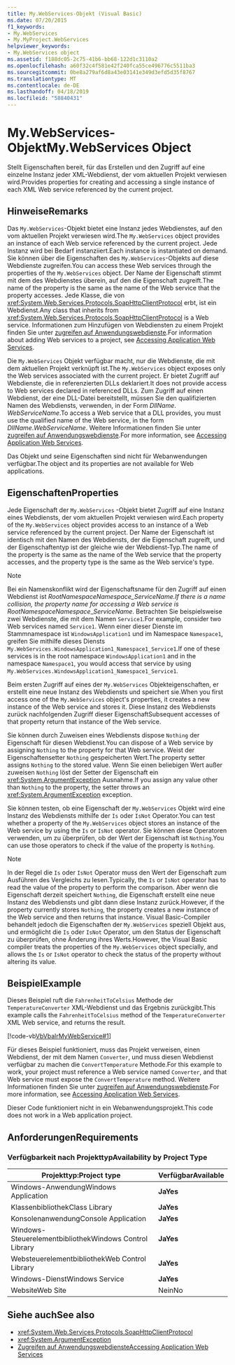 ```yaml
---
title: My.WebServices-Objekt (Visual Basic)
ms.date: 07/20/2015
f1_keywords:
- My.WebServices
- My.MyProject.WebServices
helpviewer_keywords:
- My.WebServices object
ms.assetid: f188dc05-2c75-41b6-bb68-122d1c3110a2
ms.openlocfilehash: a60f32c4f581e42f240fca55ce496776c5511ba3
ms.sourcegitcommit: 0be8a279af6d8a43e03141e349d3efd5d35f8767
ms.translationtype: MT
ms.contentlocale: de-DE
ms.lasthandoff: 04/18/2019
ms.locfileid: "58840431"
---
```

# <a name="mywebservices-object"></a><span data-ttu-id="2bd23-102">My.WebServices-Objekt</span><span class="sxs-lookup"><span data-stu-id="2bd23-102">My.WebServices Object</span></span>
<span data-ttu-id="2bd23-103">Stellt Eigenschaften bereit, für das Erstellen und den Zugriff auf eine einzelne Instanz jeder XML-Webdienst, der vom aktuellen Projekt verwiesen wird.</span><span class="sxs-lookup"><span data-stu-id="2bd23-103">Provides properties for creating and accessing a single instance of each XML Web service referenced by the current project.</span></span>  
  
## <a name="remarks"></a><span data-ttu-id="2bd23-104">Hinweise</span><span class="sxs-lookup"><span data-stu-id="2bd23-104">Remarks</span></span>  
 <span data-ttu-id="2bd23-105">Das `My.WebServices`-Objekt bietet eine Instanz jedes Webdienstes, auf den vom aktuellen Projekt verwiesen wird.</span><span class="sxs-lookup"><span data-stu-id="2bd23-105">The `My.WebServices` object provides an instance of each Web service referenced by the current project.</span></span> <span data-ttu-id="2bd23-106">Jede Instanz wird bei Bedarf instanziiert.</span><span class="sxs-lookup"><span data-stu-id="2bd23-106">Each instance is instantiated on demand.</span></span> <span data-ttu-id="2bd23-107">Sie können über die Eigenschaften des `My.WebServices`-Objekts auf diese Webdienste zugreifen.</span><span class="sxs-lookup"><span data-stu-id="2bd23-107">You can access these Web services through the properties of the `My.WebServices` object.</span></span> <span data-ttu-id="2bd23-108">Der Name der Eigenschaft stimmt mit dem des Webdienstes überein, auf den die Eigenschaft zugreift.</span><span class="sxs-lookup"><span data-stu-id="2bd23-108">The name of the property is the same as the name of the Web service that the property accesses.</span></span> <span data-ttu-id="2bd23-109">Jede Klasse, die von <xref:System.Web.Services.Protocols.SoapHttpClientProtocol> erbt, ist ein Webdienst.</span><span class="sxs-lookup"><span data-stu-id="2bd23-109">Any class that inherits from <xref:System.Web.Services.Protocols.SoapHttpClientProtocol> is a Web service.</span></span> <span data-ttu-id="2bd23-110">Informationen zum Hinzufügen von Webdiensten zu einem Projekt finden Sie unter [zugreifen auf Anwendungswebdienste](../../../visual-basic/developing-apps/programming/accessing-application-web-services.md).</span><span class="sxs-lookup"><span data-stu-id="2bd23-110">For information about adding Web services to a project, see [Accessing Application Web Services](../../../visual-basic/developing-apps/programming/accessing-application-web-services.md).</span></span>  
  
 <span data-ttu-id="2bd23-111">Die `My.WebServices` Objekt verfügbar macht, nur die Webdienste, die mit dem aktuellen Projekt verknüpft ist.</span><span class="sxs-lookup"><span data-stu-id="2bd23-111">The `My.WebServices` object exposes only the Web services associated with the current project.</span></span> <span data-ttu-id="2bd23-112">Er bietet Zugriff auf Webdienste, die in referenzierten DLLs deklariert.</span><span class="sxs-lookup"><span data-stu-id="2bd23-112">It does not provide access to Web services declared in referenced DLLs.</span></span> <span data-ttu-id="2bd23-113">Zum Zugriff auf einen Webdienst, der eine DLL-Datei bereitstellt, müssen Sie den qualifizierten Namen des Webdiensts, verwenden, in der Form *DllName*. *WebServiceName*.</span><span class="sxs-lookup"><span data-stu-id="2bd23-113">To access a Web service that a DLL provides, you must use the qualified name of the Web service, in the form *DllName*.*WebServiceName*.</span></span> <span data-ttu-id="2bd23-114">Weitere Informationen finden Sie unter [zugreifen auf Anwendungswebdienste](../../../visual-basic/developing-apps/programming/accessing-application-web-services.md).</span><span class="sxs-lookup"><span data-stu-id="2bd23-114">For more information, see [Accessing Application Web Services](../../../visual-basic/developing-apps/programming/accessing-application-web-services.md).</span></span>  
  
 <span data-ttu-id="2bd23-115">Das Objekt und seine Eigenschaften sind nicht für Webanwendungen verfügbar.</span><span class="sxs-lookup"><span data-stu-id="2bd23-115">The object and its properties are not available for Web applications.</span></span>  
  
## <a name="properties"></a><span data-ttu-id="2bd23-116">Eigenschaften</span><span class="sxs-lookup"><span data-stu-id="2bd23-116">Properties</span></span>  
 <span data-ttu-id="2bd23-117">Jede Eigenschaft der `My.WebServices` -Objekt bietet Zugriff auf eine Instanz eines Webdiensts, der vom aktuellen Projekt verwiesen wird.</span><span class="sxs-lookup"><span data-stu-id="2bd23-117">Each property of the `My.WebServices` object provides access to an instance of a Web service referenced by the current project.</span></span> <span data-ttu-id="2bd23-118">Der Name der Eigenschaft ist identisch mit den Namen des Webdiensts, der die Eigenschaft zugreift, und der Eigenschaftentyp ist der gleiche wie der Webdienst-Typ.</span><span class="sxs-lookup"><span data-stu-id="2bd23-118">The name of the property is the same as the name of the Web service that the property accesses, and the property type is the same as the Web service's type.</span></span>  
  
> [!NOTE]
>  <span data-ttu-id="2bd23-119">Bei ein Namenskonflikt wird der Eigenschaftsname für den Zugriff auf einen Webdienst ist *RootNamespace*_*Namespace*\_*ServiceName*.</span><span class="sxs-lookup"><span data-stu-id="2bd23-119">If there is a name collision, the property name for accessing a Web service is *RootNamespace*_*Namespace*\_*ServiceName*.</span></span> <span data-ttu-id="2bd23-120">Betrachten Sie beispielsweise zwei Webdienste, die mit dem Namen `Service1`.</span><span class="sxs-lookup"><span data-stu-id="2bd23-120">For example, consider two Web services named `Service1`.</span></span> <span data-ttu-id="2bd23-121">Wenn einer dieser Dienste im Stammnamespace ist `WindowsApplication1` und im Namespace `Namespace1`, greifen Sie mithilfe dieses Diensts `My.WebServices.WindowsApplication1_Namespace1_Service1`.</span><span class="sxs-lookup"><span data-stu-id="2bd23-121">If one of these services is in the root namespace `WindowsApplication1` and in the namespace `Namespace1`, you would access that service by using `My.WebServices.WindowsApplication1_Namespace1_Service1`.</span></span>  
  
 <span data-ttu-id="2bd23-122">Beim ersten Zugriff auf eines der `My.WebServices` Objekteigenschaften, er erstellt eine neue Instanz des Webdiensts und speichert sie.</span><span class="sxs-lookup"><span data-stu-id="2bd23-122">When you first access one of the `My.WebServices` object's properties, it creates a new instance of the Web service and stores it.</span></span> <span data-ttu-id="2bd23-123">Diese Instanz des Webdiensts zurück nachfolgenden Zugriff dieser Eigenschaft</span><span class="sxs-lookup"><span data-stu-id="2bd23-123">Subsequent accesses of that property return that instance of the Web service.</span></span>  
  
 <span data-ttu-id="2bd23-124">Sie können durch Zuweisen eines Webdiensts dispose `Nothing` der Eigenschaft für diesen Webdienst.</span><span class="sxs-lookup"><span data-stu-id="2bd23-124">You can dispose of a Web service by assigning `Nothing` to the property for that Web service.</span></span> <span data-ttu-id="2bd23-125">Weist der Eigenschaftensetter `Nothing` gespeicherten Wert.</span><span class="sxs-lookup"><span data-stu-id="2bd23-125">The property setter assigns `Nothing` to the stored value.</span></span> <span data-ttu-id="2bd23-126">Wenn Sie einen beliebigen Wert außer zuweisen `Nothing` löst der Setter der Eigenschaft ein <xref:System.ArgumentException> Ausnahme.</span><span class="sxs-lookup"><span data-stu-id="2bd23-126">If you assign any value other than `Nothing` to the property, the setter throws an <xref:System.ArgumentException> exception.</span></span>  
  
 <span data-ttu-id="2bd23-127">Sie können testen, ob eine Eigenschaft der `My.WebServices` Objekt wird eine Instanz des Webdiensts mithilfe der `Is` oder `IsNot` Operator.</span><span class="sxs-lookup"><span data-stu-id="2bd23-127">You can test whether a property of the `My.WebServices` object stores an instance of the Web service by using the `Is` or `IsNot` operator.</span></span> <span data-ttu-id="2bd23-128">Sie können diese Operatoren verwenden, um zu überprüfen, ob der Wert der Eigenschaft ist `Nothing`.</span><span class="sxs-lookup"><span data-stu-id="2bd23-128">You can use those operators to check if the value of the property is `Nothing`.</span></span>  
  
> [!NOTE]
>  <span data-ttu-id="2bd23-129">In der Regel die `Is` oder `IsNot` Operator muss den Wert der Eigenschaft zum Ausführen des Vergleichs zu lesen.</span><span class="sxs-lookup"><span data-stu-id="2bd23-129">Typically, the `Is` or `IsNot` operator has to read the value of the property to perform the comparison.</span></span> <span data-ttu-id="2bd23-130">Aber wenn die Eigenschaft derzeit speichert `Nothing`, die Eigenschaft erstellt eine neue Instanz des Webdiensts und gibt dann diese Instanz zurück.</span><span class="sxs-lookup"><span data-stu-id="2bd23-130">However, if the property currently stores `Nothing`, the property creates a new instance of the Web service and then returns that instance.</span></span> <span data-ttu-id="2bd23-131">Visual Basic-Compiler behandelt jedoch die Eigenschaften der `My.WebServices` speziell Objekt aus, und ermöglicht die `Is` oder `IsNot` Operator, um den Status der Eigenschaft zu überprüfen, ohne Änderung ihres Werts.</span><span class="sxs-lookup"><span data-stu-id="2bd23-131">However, the Visual Basic compiler treats the properties of the `My.WebServices` object specially, and allows the `Is` or `IsNot` operator to check the status of the property without altering its value.</span></span>  
  
## <a name="example"></a><span data-ttu-id="2bd23-132">Beispiel</span><span class="sxs-lookup"><span data-stu-id="2bd23-132">Example</span></span>  
 <span data-ttu-id="2bd23-133">Dieses Beispiel ruft die `FahrenheitToCelsius` Methode der `TemperatureConverter` XML-Webdienst und das Ergebnis zurückgibt.</span><span class="sxs-lookup"><span data-stu-id="2bd23-133">This example calls the `FahrenheitToCelsius` method of the `TemperatureConverter` XML Web service, and returns the result.</span></span>  
  
 [!code-vb[VbVbalrMyWebService#1](~/samples/snippets/visualbasic/VS_Snippets_VBCSharp/VbVbalrMyWebService/VB/Form1.vb#1)]  
  
 <span data-ttu-id="2bd23-134">Für dieses Beispiel funktioniert, muss das Projekt verweisen, einen Webdienst, der mit dem Namen `Converter`, und muss diesen Webdienst verfügbar zu machen die `ConvertTemperature` Methode.</span><span class="sxs-lookup"><span data-stu-id="2bd23-134">For this example to work, your project must reference a Web service named `Converter`, and that Web service must expose the `ConvertTemperature` method.</span></span> <span data-ttu-id="2bd23-135">Weitere Informationen finden Sie unter [zugreifen auf Anwendungswebdienste](../../../visual-basic/developing-apps/programming/accessing-application-web-services.md).</span><span class="sxs-lookup"><span data-stu-id="2bd23-135">For more information, see [Accessing Application Web Services](../../../visual-basic/developing-apps/programming/accessing-application-web-services.md).</span></span>  
  
 <span data-ttu-id="2bd23-136">Dieser Code funktioniert nicht in ein Webanwendungsprojekt.</span><span class="sxs-lookup"><span data-stu-id="2bd23-136">This code does not work in a Web application project.</span></span>  
  
## <a name="requirements"></a><span data-ttu-id="2bd23-137">Anforderungen</span><span class="sxs-lookup"><span data-stu-id="2bd23-137">Requirements</span></span>  
  
### <a name="availability-by-project-type"></a><span data-ttu-id="2bd23-138">Verfügbarkeit nach Projekttyp</span><span class="sxs-lookup"><span data-stu-id="2bd23-138">Availability by Project Type</span></span>  
  
|<span data-ttu-id="2bd23-139">Projekttyp:</span><span class="sxs-lookup"><span data-stu-id="2bd23-139">Project type</span></span>|<span data-ttu-id="2bd23-140">Verfügbar</span><span class="sxs-lookup"><span data-stu-id="2bd23-140">Available</span></span>|  
|---|---|  
|<span data-ttu-id="2bd23-141">Windows-Anwendung</span><span class="sxs-lookup"><span data-stu-id="2bd23-141">Windows Application</span></span>|<span data-ttu-id="2bd23-142">**Ja**</span><span class="sxs-lookup"><span data-stu-id="2bd23-142">**Yes**</span></span>|  
|<span data-ttu-id="2bd23-143">Klassenbibliothek</span><span class="sxs-lookup"><span data-stu-id="2bd23-143">Class Library</span></span>|<span data-ttu-id="2bd23-144">**Ja**</span><span class="sxs-lookup"><span data-stu-id="2bd23-144">**Yes**</span></span>|  
|<span data-ttu-id="2bd23-145">Konsolenanwendung</span><span class="sxs-lookup"><span data-stu-id="2bd23-145">Console Application</span></span>|<span data-ttu-id="2bd23-146">**Ja**</span><span class="sxs-lookup"><span data-stu-id="2bd23-146">**Yes**</span></span>|  
|<span data-ttu-id="2bd23-147">Windows-Steuerelementbibliothek</span><span class="sxs-lookup"><span data-stu-id="2bd23-147">Windows Control Library</span></span>|<span data-ttu-id="2bd23-148">**Ja**</span><span class="sxs-lookup"><span data-stu-id="2bd23-148">**Yes**</span></span>|  
|<span data-ttu-id="2bd23-149">Websteuerelementbibliothek</span><span class="sxs-lookup"><span data-stu-id="2bd23-149">Web Control Library</span></span>|<span data-ttu-id="2bd23-150">**Ja**</span><span class="sxs-lookup"><span data-stu-id="2bd23-150">**Yes**</span></span>|  
|<span data-ttu-id="2bd23-151">Windows-Dienst</span><span class="sxs-lookup"><span data-stu-id="2bd23-151">Windows Service</span></span>|<span data-ttu-id="2bd23-152">**Ja**</span><span class="sxs-lookup"><span data-stu-id="2bd23-152">**Yes**</span></span>|  
|<span data-ttu-id="2bd23-153">Website</span><span class="sxs-lookup"><span data-stu-id="2bd23-153">Web Site</span></span>|<span data-ttu-id="2bd23-154">Nein</span><span class="sxs-lookup"><span data-stu-id="2bd23-154">No</span></span>|  
  
## <a name="see-also"></a><span data-ttu-id="2bd23-155">Siehe auch</span><span class="sxs-lookup"><span data-stu-id="2bd23-155">See also</span></span>

- <xref:System.Web.Services.Protocols.SoapHttpClientProtocol>
- <xref:System.ArgumentException>
- [<span data-ttu-id="2bd23-156">Zugreifen auf Anwendungswebdienste</span><span class="sxs-lookup"><span data-stu-id="2bd23-156">Accessing Application Web Services</span></span>](../../../visual-basic/developing-apps/programming/accessing-application-web-services.md)
